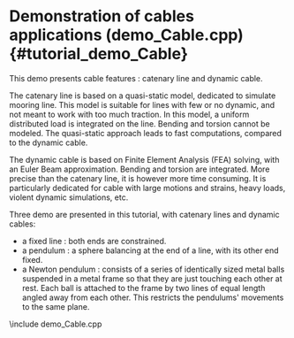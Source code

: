 Demonstration of cables applications (demo_Cable.cpp) {#tutorial_demo_Cable}
=====================================================

This demo presents cable features : catenary line and dynamic cable.

The catenary line is based on a quasi-static model, dedicated to simulate mooring line. This model is suitable for
lines with few or no dynamic, and not meant to work with too much traction. In this model, a uniform distributed
load is integrated on the line. Bending and torsion cannot be modeled. The quasi-static approach leads to fast
computations, compared to the dynamic cable.

The dynamic cable is based on Finite Element Analysis (FEA) solving, with an Euler Beam approximation. Bending and
torsion are integrated. More precise than the catenary line, it is however more time consuming. It is particularly
dedicated for cable with large motions and strains, heavy loads, violent dynamic simulations, etc.

Three demo are presented in this tutorial, with catenary lines and dynamic cables:

* a fixed line : both ends are constrained.
* a pendulum : a sphere balancing at the end of a line, with its other end fixed.
* a Newton pendulum : consists of a series of identically sized metal balls suspended in a metal frame so that they are
 just touching each other at rest. Each ball is attached to the frame by two lines of equal length angled away from 
 each other. This restricts the pendulums' movements to the same plane.

\include demo_Cable.cpp
